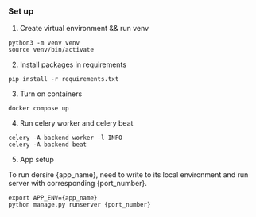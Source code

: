### Set up

1. Create virtual environment && run venv

```
python3 -m venv venv
source venv/bin/activate
```

2. Install packages in requirements

```
pip install -r requirements.txt
```

3. Turn on containers

```
docker compose up
```

4. Run celery worker and celery beat

```
celery -A backend worker -l INFO
celery -A backend beat
```

5. App setup

To run dersire {app_name}, need to write to its local environment and run server with corresponding {port_number}.

```
export APP_ENV={app_name}
python manage.py runserver {port_number}
```

